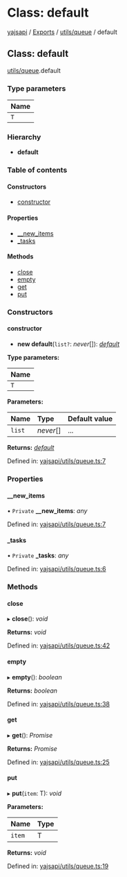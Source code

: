 # Class: default

[yajsapi](../yajsapi.md) / [Exports](../modules/) / [utils/queue](../modules/utils_queue.md) / default

## Class: default

[utils/queue](../modules/utils_queue.md).default

### Type parameters

| Name |
| :--- |
| `T` |

### Hierarchy

* **default**

### Table of contents

#### Constructors

* [constructor](utils_queue.default.md#constructor)

#### Properties

* [\_\_new\_items](utils_queue.default.md#__new_items)
* [\_tasks](utils_queue.default.md#_tasks)

#### Methods

* [close](utils_queue.default.md#close)
* [empty](utils_queue.default.md#empty)
* [get](utils_queue.default.md#get)
* [put](utils_queue.default.md#put)

### Constructors

#### constructor

+ **new default**\(`list?`: _never_\[\]\): [_default_](utils_queue.default.md)

**Type parameters:**

| Name |
| :--- |
| `T` |

**Parameters:**

| Name | Type | Default value |
| :--- | :--- | :--- |
| `list` | _never_\[\] | ... |

**Returns:** [_default_](utils_queue.default.md)

Defined in: [yajsapi/utils/queue.ts:7](https://github.com/golemfactory/yajsapi/blob/289a25a/yajsapi/utils/queue.ts#L7)

### Properties

#### \_\_new\_items

• `Private` **\_\_new\_items**: _any_

Defined in: [yajsapi/utils/queue.ts:7](https://github.com/golemfactory/yajsapi/blob/289a25a/yajsapi/utils/queue.ts#L7)

#### \_tasks

• `Private` **\_tasks**: _any_

Defined in: [yajsapi/utils/queue.ts:6](https://github.com/golemfactory/yajsapi/blob/289a25a/yajsapi/utils/queue.ts#L6)

### Methods

#### close

▸ **close**\(\): _void_

**Returns:** _void_

Defined in: [yajsapi/utils/queue.ts:42](https://github.com/golemfactory/yajsapi/blob/289a25a/yajsapi/utils/queue.ts#L42)

#### empty

▸ **empty**\(\): _boolean_

**Returns:** _boolean_

Defined in: [yajsapi/utils/queue.ts:38](https://github.com/golemfactory/yajsapi/blob/289a25a/yajsapi/utils/queue.ts#L38)

#### get

▸ **get**\(\): _Promise_

**Returns:** _Promise_

Defined in: [yajsapi/utils/queue.ts:25](https://github.com/golemfactory/yajsapi/blob/289a25a/yajsapi/utils/queue.ts#L25)

#### put

▸ **put**\(`item`: T\): _void_

**Parameters:**

| Name | Type |
| :--- | :--- |
| `item` | T |

**Returns:** _void_

Defined in: [yajsapi/utils/queue.ts:19](https://github.com/golemfactory/yajsapi/blob/289a25a/yajsapi/utils/queue.ts#L19)

